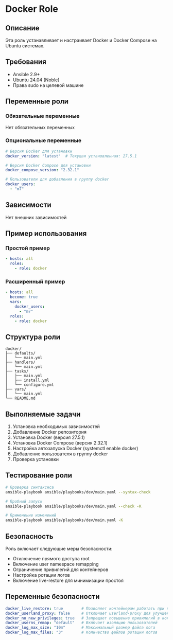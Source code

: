 # Docker Role

## Описание
Эта роль устанавливает и настраивает Docker и Docker Compose на Ubuntu системах.

## Требования
- Ansible 2.9+
- Ubuntu 24.04 (Noble)
- Права sudo на целевой машине

## Переменные роли

### Обязательные переменные
Нет обязательных переменных

### Опциональные переменные
```yaml
# Версия Docker для установки
docker_version: "latest"  # Текущая установленная: 27.5.1

# Версия Docker Compose для установки
docker_compose_version: "2.32.1"

# Пользователи для добавления в группу docker
docker_users:
  - "m7"
```

## Зависимости
Нет внешних зависимостей

## Пример использования

### Простой пример
```yaml
- hosts: all
  roles:
    - role: docker
```

### Расширенный пример
```yaml
- hosts: all
  become: true
  vars:
    docker_users:
      - "m7"
  roles:
    - role: docker
```

## Структура роли
```
docker/
├── defaults/
│   └── main.yml
├── handlers/
│   └── main.yml
├── tasks/
│   ├── main.yml
│   ├── install.yml
│   └── configure.yml
├── vars/
│   └── main.yml
└── README.md
```

## Выполняемые задачи
1. Установка необходимых зависимостей
2. Добавление Docker репозитория
3. Установка Docker (версия 27.5.1)
4. Установка Docker Compose (версия 2.32.1)
5. Настройка автозапуска Docker (systemctl enable docker)
6. Добавление пользователя в группу docker
7. Проверка установки

## Тестирование роли
```bash
# Проверка синтаксиса
ansible-playbook ansible/playbooks/dev/main.yaml --syntax-check

# Пробный запуск
ansible-playbook ansible/playbooks/dev/main.yaml --check -K

# Применение изменений
ansible-playbook ansible/playbooks/dev/main.yaml -K
```

## Безопасность

Роль включает следующие меры безопасности:

- Отключение прямого доступа root
- Включение user namespace remapping
- Ограничение привилегий для контейнеров
- Настройка ротации логов
- Включение live-restore для минимизации простоя

## Переменные безопасности

```yaml
docker_live_restore: true        # Позволяет контейнерам работать при перезапуске демона
docker_userland_proxy: false     # Отключает userland-proxy для улучшения производительности
docker_no_new_privileges: true   # Запрещает повышение привилегий в контейнерах
docker_userns_remap: "default"   # Включает изоляцию пользователей
docker_log_max_size: "10m"       # Максимальный размер файла лога
docker_log_max_files: "3"        # Количество файлов ротации логов
```